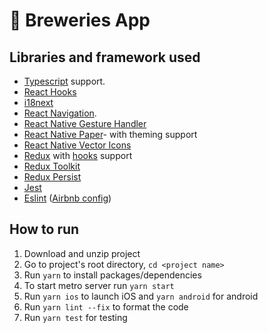 # 🚀 Breweries App

## Libraries and framework used
- [Typescript](https://www.typescriptlang.org/) support.
- [React Hooks](https://reactjs.org/docs/hooks-intro.html)
- [i18next](https://react.i18next.com/)
- [React Navigation](https://reactnavigation.org/).
- [React Native Gesture Handler](https://github.com/kmagiera/react-native-gesture-handler)
- [React Native Paper](https://callstack.github.io/react-native-paper/)- with theming support 
- [React Native Vector Icons](https://github.com/oblador/react-native-vector-icons)
- [Redux](http://redux.js.org/) with [hooks](https://react-redux.js.org/api/hooks) support
- [Redux Toolkit](https://redux-toolkit.js.org/)
- [Redux Persist](https://github.com/rt2zz/redux-persist/)
- [Jest](https://facebook.github.io/jest/)
- [Eslint](http://eslint.org/) ([Airbnb config](https://github.com/airbnb/javascript/tree/master/packages/eslint-config-airbnb))

## How to run
1. Download and unzip project
2. Go to project's root directory, `cd <project name>`
3. Run `yarn` to install packages/dependencies
4. To start metro server run `yarn start`
5. Run `yarn ios` to launch iOS and `yarn android` for android
6. Run `yarn lint --fix` to format the code
7. Run `yarn test` for testing
